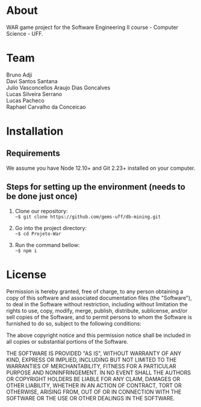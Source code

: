 # About
WAR game project for the Software Engineering II course - Computer Science - UFF.

# Team
Bruno Adji<br/>
Davi Santos Santana<br/>
Julio Vasconcellos Araujo Dias Goncalves<br/>
Lucas Silveira Serrano<br/>
Lucas Pacheco<br/>
Raphael Carvalho da Conceicao<br/>


# Installation
## Requirements
We assume you have Node 12.10+ and Git 2.23+ installed on your computer.
## Steps for setting up the environment (needs to be done just once) 
1. Clone our repository: <br/>
`~$ git clone https://github.com/gems-uff/db-mining.git`

2. Go into the project directory:<br/>
`~$ cd Projeto-War`

3. Run the command bellow:<br/>
`~$ npm i`


# License 
Permission is hereby granted, free of charge, to any person obtaining a copy
of this software and associated documentation files (the "Software"), to deal
in the Software without restriction, including without limitation the rights
to use, copy, modify, merge, publish, distribute, sublicense, and/or sell
copies of the Software, and to permit persons to whom the Software is
furnished to do so, subject to the following conditions:

The above copyright notice and this permission notice shall be included in all
copies or substantial portions of the Software.

THE SOFTWARE IS PROVIDED "AS IS", WITHOUT WARRANTY OF ANY KIND, EXPRESS OR
IMPLIED, INCLUDING BUT NOT LIMITED TO THE WARRANTIES OF MERCHANTABILITY,
FITNESS FOR A PARTICULAR PURPOSE AND NONINFRINGEMENT. IN NO EVENT SHALL THE
AUTHORS OR COPYRIGHT HOLDERS BE LIABLE FOR ANY CLAIM, DAMAGES OR OTHER
LIABILITY, WHETHER IN AN ACTION OF CONTRACT, TORT OR OTHERWISE, ARISING FROM,
OUT OF OR IN CONNECTION WITH THE SOFTWARE OR THE USE OR OTHER DEALINGS IN THE
SOFTWARE.
